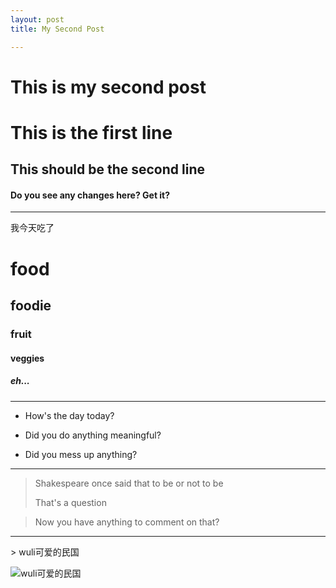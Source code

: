 ```yaml
---
layout: post
title: My Second Post

---
```


<h1>This is my second post</h1>

# This is the first line

## This should be the second line

#### Do you see any changes here? Get it?	

<hr>
我今天吃了

# food

## foodie

### fruit

#### veggies

##### eh...

<hr>

- How's the day today?

- Did you do anything meaningful?

- Did you mess up anything?

<hr>

>  Shakespeare once said that
>  to be or not to be
>
> That's a question


> Now you have anything to comment on that?

<hr>
> wuli可爱的民国

![wuli可爱的民国](/2016_summer_web_design/image/民国斜眼.jpg)

















